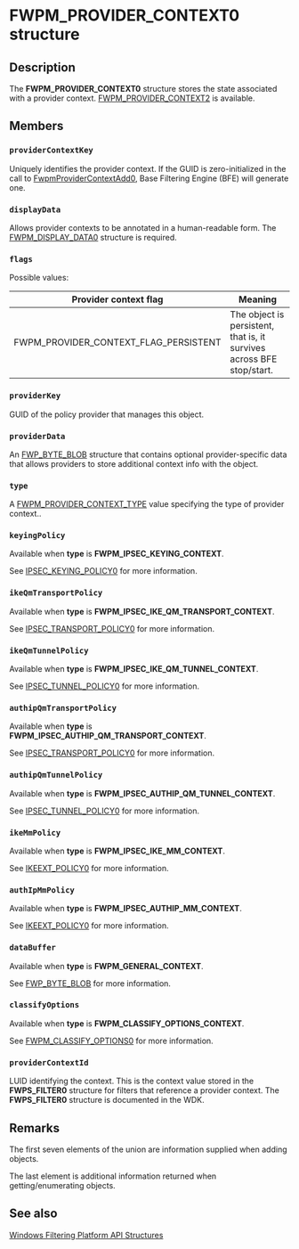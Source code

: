 # FWPM_PROVIDER_CONTEXT0 structure

## Description

The **FWPM_PROVIDER_CONTEXT0** structure stores the state associated with a provider context.
[FWPM_PROVIDER_CONTEXT2](https://learn.microsoft.com/windows/win32/api/fwpmtypes/ns-fwpmtypes-fwpm_provider_context2) is available.

## Members

### `providerContextKey`

Uniquely identifies the provider context. If the GUID is zero-initialized in the call to [FwpmProviderContextAdd0](https://learn.microsoft.com/windows/win32/api/fwpmu/nf-fwpmu-fwpmprovidercontextadd0), Base Filtering Engine (BFE) will generate one.

### `displayData`

Allows provider contexts to be annotated in a human-readable form. The [FWPM_DISPLAY_DATA0](https://learn.microsoft.com/windows/win32/api/fwptypes/ns-fwptypes-fwpm_display_data0) structure is required.

### `flags`

Possible values:

| Provider context flag | Meaning |
| ----- | ------- |
| FWPM_PROVIDER_CONTEXT_FLAG_PERSISTENT | The object is persistent, that is, it survives across BFE stop/start. |

### `providerKey`

GUID of the policy provider that manages this object.

### `providerData`

An [FWP_BYTE_BLOB](https://learn.microsoft.com/windows/win32/api/fwptypes/ns-fwptypes-fwp_byte_blob) structure that contains optional provider-specific data that allows providers to store additional context info with the object.

### `type`

A [FWPM_PROVIDER_CONTEXT_TYPE](https://learn.microsoft.com/windows/win32/api/fwpmtypes/ne-fwpmtypes-fwpm_provider_context_type) value specifying the type of provider context..

### `keyingPolicy`

Available when **type** is **FWPM_IPSEC_KEYING_CONTEXT**.

See [IPSEC_KEYING_POLICY0](https://learn.microsoft.com/windows/win32/api/ipsectypes/ns-ipsectypes-ipsec_keying_policy0) for more information.

### `ikeQmTransportPolicy`

Available when **type** is **FWPM_IPSEC_IKE_QM_TRANSPORT_CONTEXT**.

See [IPSEC_TRANSPORT_POLICY0](https://learn.microsoft.com/windows/win32/api/ipsectypes/ns-ipsectypes-ipsec_transport_policy0) for more information.

### `ikeQmTunnelPolicy`

Available when **type** is **FWPM_IPSEC_IKE_QM_TUNNEL_CONTEXT**.

See [IPSEC_TUNNEL_POLICY0](https://learn.microsoft.com/windows/win32/api/ipsectypes/ns-ipsectypes-ipsec_tunnel_policy0) for more information.

### `authipQmTransportPolicy`

Available when **type** is **FWPM_IPSEC_AUTHIP_QM_TRANSPORT_CONTEXT**.

See [IPSEC_TRANSPORT_POLICY0](https://learn.microsoft.com/windows/win32/api/ipsectypes/ns-ipsectypes-ipsec_transport_policy0) for more information.

### `authipQmTunnelPolicy`

Available when **type** is **FWPM_IPSEC_AUTHIP_QM_TUNNEL_CONTEXT**.

See [IPSEC_TUNNEL_POLICY0](https://learn.microsoft.com/windows/win32/api/ipsectypes/ns-ipsectypes-ipsec_tunnel_policy0) for more information.

### `ikeMmPolicy`

Available when **type** is **FWPM_IPSEC_IKE_MM_CONTEXT**.

See [IKEEXT_POLICY0](https://learn.microsoft.com/windows/win32/api/iketypes/ns-iketypes-ikeext_policy0) for more information.

### `authIpMmPolicy`

Available when **type** is **FWPM_IPSEC_AUTHIP_MM_CONTEXT**.

See [IKEEXT_POLICY0](https://learn.microsoft.com/windows/win32/api/iketypes/ns-iketypes-ikeext_policy0) for more information.

### `dataBuffer`

Available when **type** is **FWPM_GENERAL_CONTEXT**.

See [FWP_BYTE_BLOB](https://learn.microsoft.com/windows/win32/api/fwptypes/ns-fwptypes-fwp_byte_blob) for more information.

### `classifyOptions`

Available when **type** is **FWPM_CLASSIFY_OPTIONS_CONTEXT**.

See [FWPM_CLASSIFY_OPTIONS0](https://learn.microsoft.com/windows/win32/api/fwpmtypes/ns-fwpmtypes-fwpm_classify_options0) for more information.

### `providerContextId`

LUID identifying the context. This is the context value stored in the **FWPS_FILTER0** structure for filters that reference a provider context. The **FWPS_FILTER0** structure is documented in the WDK.

## Remarks

The first seven elements of the union are information supplied when adding objects.

The last element is additional information returned when getting/enumerating objects.

## See also

[Windows Filtering Platform API Structures](https://learn.microsoft.com/windows/desktop/FWP/fwp-structs)